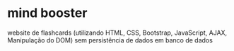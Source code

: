 # mind booster
website de flashcards (utilizando HTML, CSS, Bootstrap, JavaScript, AJAX, Manipulação do DOM) sem persistência de dados em banco de dados
